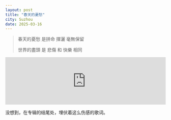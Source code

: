 ```yaml
---
layout: post
title: "春天的憂愁"
city: Suzhou
date: 2025-03-16
---
```


> 春天的憂愁 是拼命 揮灑 毫無保留
>
> 世界的盡頭 是 悲傷 和 快樂 相同

<iframe allow="autoplay *; encrypted-media *;" frameborder="0" height="150" style="width:100%;max-width:660px;overflow:hidden;background:transparent;" sandbox="allow-forms allow-popups allow-same-origin allow-scripts allow-storage-access-by-user-activation allow-top-navigation-by-user-activation" src="https://embed.music.apple.com/cn/album/%E6%88%96%E6%98%AF%E4%B8%80%E9%A6%96%E6%AD%8C/1534004626?i=1534006023&l=en-GB"></iframe>

没想到，在专辑的结尾处，埋伏着这么伤感的歌词。
